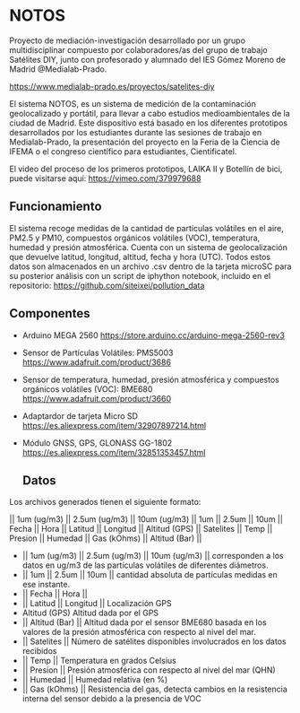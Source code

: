 # NOTOS
Proyecto de mediación-investigación desarrollado por un grupo multidisciplinar compuesto por colaboradores/as del grupo de trabajo Satélites DIY, junto con profesorado y alumnado del IES Gómez Moreno de Madrid @Medialab-Prado.

https://www.medialab-prado.es/proyectos/satelites-diy

El sistema NOTOS, es un sistema de medición de la contaminación geolocalizado y portátil, para llevar a cabo estudios medioambientales de la ciudad de Madrid. Este dispositivo está basado en los diferentes prototipos desarrollados por los estudiantes durante las sesiones de trabajo en Medialab-Prado, la presentación del proyecto en la Feria de la Ciencia de IFEMA o el congreso científico para estudiantes, Cientificatel. 

El video del proceso de los primeros prototipos, LAIKA II y Botellín de bici, puede visitarse aquí: https://vimeo.com/379979688

## Funcionamiento

El sistema recoge medidas de la cantidad de partículas volátiles en el aire, PM2.5 y PM10, compuestos orgánicos volátiles (VOC), temperatura, humedad y presión atmosférica. Cuenta con un sistema de geolocalización que devuelve latitud, longitud, altitud, fecha y hora (UTC). Todos estos datos son almacenados en un archivo .csv dentro de la tarjeta microSC para su posterior análisis con un script de iphython notebook, incluido en el repositorio: https://github.com/siteixei/pollution_data

## Componentes

- Arduino MEGA 2560 
  https://store.arduino.cc/arduino-mega-2560-rev3
- Sensor de Partículas Volátiles: PMS5003
  https://www.adafruit.com/product/3686
- Sensor de temperatura, humedad, presión atmosférica y compuestos orgánicos volátiles (VOC): BME680
  https://www.adafruit.com/product/3660
- Adaptardor de tarjeta Micro SD
  https://es.aliexpress.com/item/32907897214.html
- Módulo GNSS, GPS, GLONASS GG-1802
  https://es.aliexpress.com/item/32851353457.html
  
  ## Datos
  
 Los archivos generados tienen el siguiente formato:
 
|| 1um (ug/m3) || 2.5um (ug/m3) || 10um (ug/m3) ||	1um ||	2.5um ||	10um ||	Fecha ||	Hora ||	Latitud ||	Longitud ||	Altitud (GPS) ||	Satelites ||	Temp	|| Presion ||	Humedad ||	Gas (kOhms) ||	Altitud (Bar) ||

- || 1um (ug/m3) || 2.5um (ug/m3) || 10um (ug/m3) || corresponden a los datos en ug/m3 de las partículas volátiles de diferentes diámetros.
- ||	1um ||	2.5um ||	10um || cantidad absoluta de partículas medidas en ese instante.
- ||	Fecha ||	Hora ||
- ||	Latitud ||	Longitud || Localización GPS
- Altitud (GPS) Altitud dada por el GPS
- || Altitud (Bar) || Altitud dada por el sensor BME680 basada en los valores de la presión atmosférica con respecto al nivel del mar.
- || Satelites || Número de satélites disponibles involucrados en los datos recibidos
- ||	Temp	|| Temperatura en grados Celsius
- || Presion || Presión atmosférica con respecto al nivel del mar (QHN)
- ||	Humedad || Humedad relativa (en %)
- ||	Gas (kOhms) || Resistencia del gas, detecta cambios en la resistencia interna del sensor debido a la presencia de VOC
